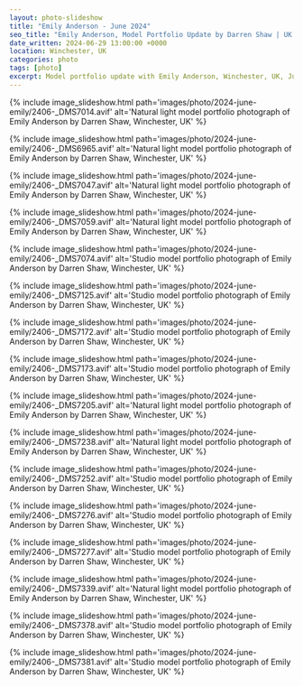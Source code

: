 ```yaml
---
layout: photo-slideshow
title: "Emily Anderson - June 2024"
seo_title: "Emily Anderson, Model Portfolio Update by Darren Shaw | UK fashion, portrait and model photographer | Winchester, Southampton, Portsmouth, Hampshire"
date_written: 2024-06-29 13:00:00 +0000
location: Winchester, UK
categories: photo
tags: [photo]
excerpt: Model portfolio update with Emily Anderson, Winchester, UK, June 2024.
---
```

{% include image_slideshow.html path='images/photo/2024-june-emily/2406-_DMS7014.avif' alt='Natural light model portfolio photograph of Emily Anderson by Darren Shaw, Winchester, UK' %}

{% include image_slideshow.html path='images/photo/2024-june-emily/2406-_DMS6965.avif' alt='Natural light model portfolio photograph of Emily Anderson by Darren Shaw, Winchester, UK' %}

{% include image_slideshow.html path='images/photo/2024-june-emily/2406-_DMS7047.avif' alt='Natural light model portfolio photograph of Emily Anderson by Darren Shaw, Winchester, UK' %}

{% include image_slideshow.html path='images/photo/2024-june-emily/2406-_DMS7059.avif' alt='Natural light model portfolio photograph of Emily Anderson by Darren Shaw, Winchester, UK' %}

{% include image_slideshow.html path='images/photo/2024-june-emily/2406-_DMS7074.avif' alt='Studio model portfolio photograph of Emily Anderson by Darren Shaw, Winchester, UK' %}

{% include image_slideshow.html path='images/photo/2024-june-emily/2406-_DMS7125.avif' alt='Studio model portfolio photograph of Emily Anderson by Darren Shaw, Winchester, UK' %}

{% include image_slideshow.html path='images/photo/2024-june-emily/2406-_DMS7172.avif' alt='Studio model portfolio photograph of Emily Anderson by Darren Shaw, Winchester, UK' %}

{% include image_slideshow.html path='images/photo/2024-june-emily/2406-_DMS7173.avif' alt='Studio model portfolio photograph of Emily Anderson by Darren Shaw, Winchester, UK' %}

{% include image_slideshow.html path='images/photo/2024-june-emily/2406-_DMS7205.avif' alt='Natural light model portfolio photograph of Emily Anderson by Darren Shaw, Winchester, UK' %}

{% include image_slideshow.html path='images/photo/2024-june-emily/2406-_DMS7238.avif' alt='Natural light model portfolio photograph of Emily Anderson by Darren Shaw, Winchester, UK' %}

{% include image_slideshow.html path='images/photo/2024-june-emily/2406-_DMS7252.avif' alt='Studio model portfolio photograph of Emily Anderson by Darren Shaw, Winchester, UK' %}

{% include image_slideshow.html path='images/photo/2024-june-emily/2406-_DMS7276.avif' alt='Studio model portfolio photograph of Emily Anderson by Darren Shaw, Winchester, UK' %}

{% include image_slideshow.html path='images/photo/2024-june-emily/2406-_DMS7277.avif' alt='Studio model portfolio photograph of Emily Anderson by Darren Shaw, Winchester, UK' %}

{% include image_slideshow.html path='images/photo/2024-june-emily/2406-_DMS7339.avif' alt='Natural light model portfolio photograph of Emily Anderson by Darren Shaw, Winchester, UK' %}

{% include image_slideshow.html path='images/photo/2024-june-emily/2406-_DMS7378.avif' alt='Studio model portfolio photograph of Emily Anderson by Darren Shaw, Winchester, UK' %}

{% include image_slideshow.html path='images/photo/2024-june-emily/2406-_DMS7381.avif' alt='Studio model portfolio photograph of Emily Anderson by Darren Shaw, Winchester, UK' %}
